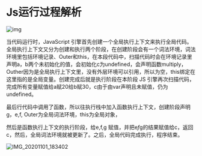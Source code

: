 # **Js运行过程解析**

![img](file:///C:\Users\asd18\AppData\Local\Temp\ksohtml16080\wps1.jpg) 

当代码运行时，JavaScript 引擎首先创建一个全局执行上下文来执行全局代码。全局执行上下文又分为创建和执行两个阶段，在创建阶段会有一个词法环境，词法环境里包括环境记录、Outer和this，在本段代码中，扫描代码时会在环境记录里声明a，b两个未初始化的值，会初始化c为undefined，会声明函数multiply，Outher因为是全局执行上下文里，没有外层环境可以引用，所以为空，this绑定在这里指的是全局变量。创建完成后就是执行阶段在本阶段 JS 引擎再次扫描代码，完成所有变量赋值给a赋20给b赋30，c由于由var声明且未赋值，仍为undefined。

最后行代码中调用了函数，所以往执行栈中加入函数执行上下文，创建阶段声明g，e,f, Outer为全局词法环境，this为全局对象，

然后是函数执行上下文的执行阶段，给e,f,g 赋值，并把e*f*g的结果赋值给c，返回c，然后，全局词法环境就被更新了。之后，全局代码完成执行，程序结束。

 

 

 

![IMG_20201101_183402](C:\Users\asd18\Desktop\IMG_20201101_183402.jpg)

